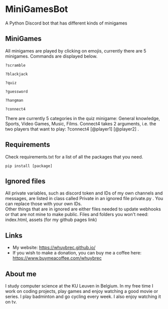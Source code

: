 # MiniGamesBot

A Python Discord bot that has different kinds of minigames


## MiniGames

All minigames are played by clicking on emojis, currently there are 5 minigames. Commands are displayed below.

```
?scramble

?blackjack

?quiz

?guessword

?hangman

?connect4
```

There are currently 5 categories in the quiz minigame: General knowledge, Sports, Video Games, Music, Films.
Connect4 takes 2 arguments, i.e. the two players that want to play: ?connect4 [@player1] [@player2] .



## Requirements

Check requirements.txt for a list of all the packages that you need.

```
pip install [package]
```


## Ignored files

All private variables, such as discord token and IDs of my own channels and messages, are listed in class called Private in an ignored file private.py . You can replace those with your own IDs.  
Other things that are in ignored are either files needed to update webhooks or that are not mine to make public.
Files and folders you won't need: index.html, assets (for my github pages link)

 
## Links

* My website: https://whuybrec.github.io/
* If you wish to make a donation, you can buy me a coffee here: https://www.buymeacoffee.com/whuybrec


## About me

I study computer science at the KU Leuven in Belgium.
In my free time I work on coding projects, play games and enjoy watching a good movie or series.
I play badminton and go cycling every week. I also enjoy watching it on tv.

